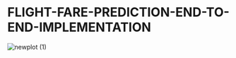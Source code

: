 # FLIGHT-FARE-PREDICTION-END-TO-END-IMPLEMENTATION
![newplot (1)](https://user-images.githubusercontent.com/47810389/122585222-e3b6e800-d078-11eb-89cc-bb6396802180.png)
